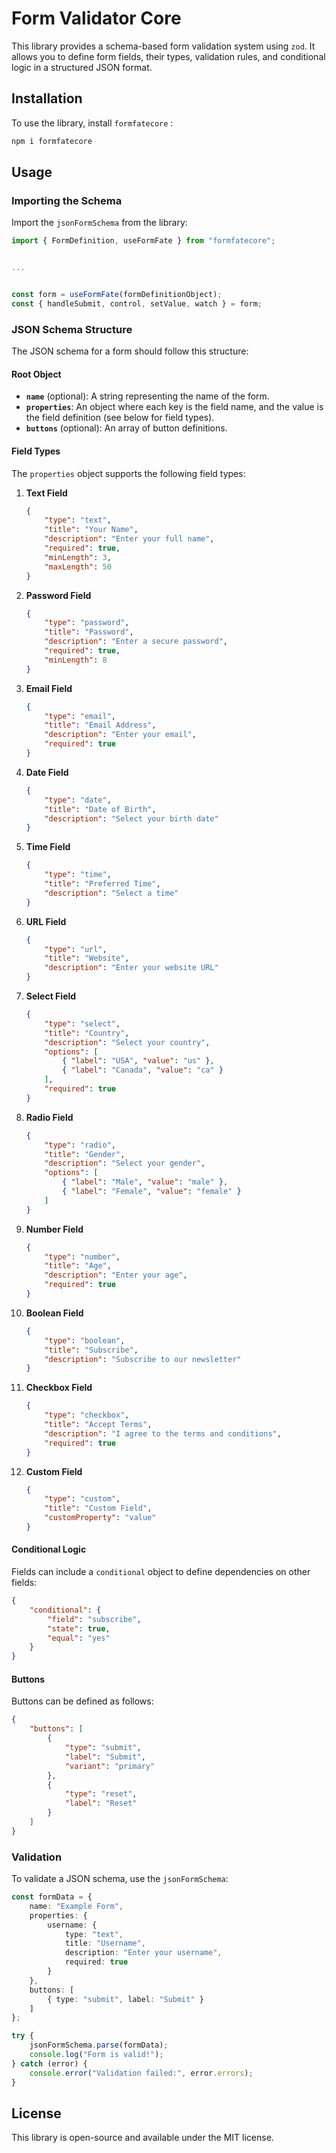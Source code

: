 # Form Validator Core

This library provides a schema-based form validation system using `zod`. It allows you to define form fields, their types, validation rules, and conditional logic in a structured JSON format.

## Installation

To use the library, install `formfatecore` :

```bash
npm i formfatecore
```

## Usage

### Importing the Schema

Import the `jsonFormSchema` from the library:

```typescript
import { FormDefinition, useFormFate } from "formfatecore";


... 


const form = useFormFate(formDefinitionObject);
const { handleSubmit, control, setValue, watch } = form;

```

### JSON Schema Structure

The JSON schema for a form should follow this structure:

#### Root Object

- **`name`** (optional): A string representing the name of the form.
- **`properties`**: An object where each key is the field name, and the value is the field definition (see below for field types).
- **`buttons`** (optional): An array of button definitions.

#### Field Types

The `properties` object supports the following field types:

1. **Text Field**
   ```json
   {
       "type": "text",
       "title": "Your Name",
       "description": "Enter your full name",
       "required": true,
       "minLength": 3,
       "maxLength": 50
   }
   ```

2. **Password Field**
   ```json
   {
       "type": "password",
       "title": "Password",
       "description": "Enter a secure password",
       "required": true,
       "minLength": 8
   }
   ```

3. **Email Field**
   ```json
   {
       "type": "email",
       "title": "Email Address",
       "description": "Enter your email",
       "required": true
   }
   ```

4. **Date Field**
   ```json
   {
       "type": "date",
       "title": "Date of Birth",
       "description": "Select your birth date"
   }
   ```

5. **Time Field**
   ```json
   {
       "type": "time",
       "title": "Preferred Time",
       "description": "Select a time"
   }
   ```

6. **URL Field**
   ```json
   {
       "type": "url",
       "title": "Website",
       "description": "Enter your website URL"
   }
   ```

7. **Select Field**
   ```json
   {
       "type": "select",
       "title": "Country",
       "description": "Select your country",
       "options": [
           { "label": "USA", "value": "us" },
           { "label": "Canada", "value": "ca" }
       ],
       "required": true
   }
   ```

8. **Radio Field**
   ```json
   {
       "type": "radio",
       "title": "Gender",
       "description": "Select your gender",
       "options": [
           { "label": "Male", "value": "male" },
           { "label": "Female", "value": "female" }
       ]
   }
   ```

9. **Number Field**
   ```json
   {
       "type": "number",
       "title": "Age",
       "description": "Enter your age",
       "required": true
   }
   ```

10. **Boolean Field**
    ```json
    {
        "type": "boolean",
        "title": "Subscribe",
        "description": "Subscribe to our newsletter"
    }
    ```

11. **Checkbox Field**
    ```json
    {
        "type": "checkbox",
        "title": "Accept Terms",
        "description": "I agree to the terms and conditions",
        "required": true
    }
    ```

12. **Custom Field**
    ```json
    {
        "type": "custom",
        "title": "Custom Field",
        "customProperty": "value"
    }
    ```

#### Conditional Logic

Fields can include a `conditional` object to define dependencies on other fields:

```json
{
    "conditional": {
        "field": "subscribe",
        "state": true,
        "equal": "yes"
    }
}
```

#### Buttons

Buttons can be defined as follows:

```json
{
    "buttons": [
        {
            "type": "submit",
            "label": "Submit",
            "variant": "primary"
        },
        {
            "type": "reset",
            "label": "Reset"
        }
    ]
}
```

### Validation

To validate a JSON schema, use the `jsonFormSchema`:

```typescript
const formData = {
    name: "Example Form",
    properties: {
        username: {
            type: "text",
            title: "Username",
            description: "Enter your username",
            required: true
        }
    },
    buttons: [
        { type: "submit", label: "Submit" }
    ]
};

try {
    jsonFormSchema.parse(formData);
    console.log("Form is valid!");
} catch (error) {
    console.error("Validation failed:", error.errors);
}
```

## License

This library is open-source and available under the MIT license.
